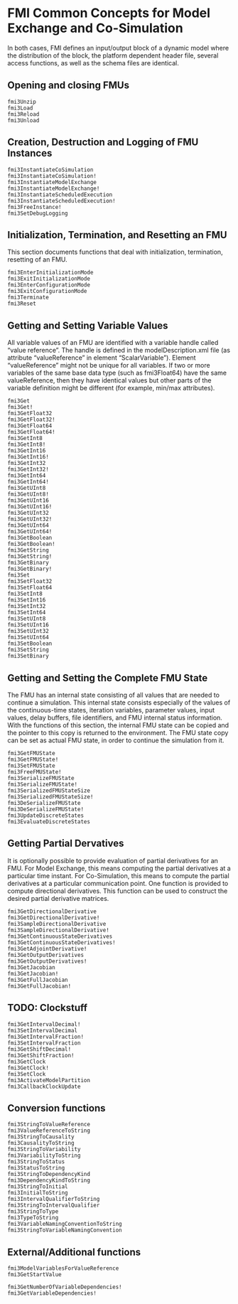 # FMI Common Concepts for Model Exchange and Co-Simulation
In both cases, FMI defines an input/output block of a dynamic model where the distribution of the block, the
platform dependent header file, several access functions, as well as the schema files are identical.

## Opening and closing FMUs

```@docs
fmi3Unzip
fmi3Load
fmi3Reload
fmi3Unload
```

##  Creation, Destruction and Logging of FMU Instances

```@docs
fmi3InstantiateCoSimulation
fmi3InstantiateCoSimulation!
fmi3InstantiateModelExchange
fmi3InstantiateModelExchange!
fmi3InstantiateScheduledExecution
fmi3InstantiateScheduledExecution!
fmi3FreeInstance!
fmi3SetDebugLogging
```

## Initialization, Termination, and Resetting an FMU
This section documents functions that deal with initialization, termination, resetting of an FMU.

```@docs
fmi3EnterInitializationMode
fmi3ExitInitializationMode
fmi3EnterConfigurationMode
fmi3ExitConfigurationMode
fmi3Terminate
fmi3Reset
```

## Getting and Setting Variable Values
All variable values of an FMU are identified with a variable handle called “value reference”. The handle is
defined in the modelDescription.xml file (as attribute “valueReference” in element
“ScalarVariable”). Element “valueReference” might not be unique for all variables. If two or more
variables of the same base data type (such as fmi3Float64) have the same valueReference, then they
have identical values but other parts of the variable definition might be different (for example, min/max
attributes).

```@docs
fmi3Get
fmi3Get!
fmi3GetFloat32
fmi3GetFloat32!
fmi3GetFloat64
fmi3GetFloat64!
fmi3GetInt8
fmi3GetInt8!
fmi3GetInt16
fmi3GetInt16!
fmi3GetInt32
fmi3GetInt32!
fmi3GetInt64
fmi3GetInt64!
fmi3GetUInt8
fmi3GetUInt8!
fmi3GetUInt16
fmi3GetUInt16!
fmi3GetUInt32
fmi3GetUInt32!
fmi3GetUInt64
fmi3GetUInt64!
fmi3GetBoolean
fmi3GetBoolean!
fmi3GetString
fmi3GetString!
fmi3GetBinary
fmi3GetBinary!
fmi3Set
fmi3SetFloat32
fmi3SetFloat64
fmi3SetInt8
fmi3SetInt16
fmi3SetInt32
fmi3SetInt64
fmi3SetUInt8
fmi3SetUInt16
fmi3SetUInt32
fmi3SetUInt64
fmi3SetBoolean
fmi3SetString
fmi3SetBinary
```

## Getting and Setting the Complete FMU State
The FMU has an internal state consisting of all values that are needed to continue a simulation. This internal state consists especially of the values of the continuous-time states, iteration variables, parameter values, input values, delay buffers, file identifiers, and FMU internal status information. With the functions of this section, the internal FMU state can be copied and the pointer to this copy is returned to the environment. The FMU state copy can be set as actual FMU state, in order to continue the simulation from it.

```@docs
fmi3GetFMUState
fmi3GetFMUState!
fmi3SetFMUState
fmi3FreeFMUState!
fmi3SerializeFMUState
fmi3SerializeFMUState!
fmi3SerializedFMUStateSize
fmi3SerializedFMUStateSize!
fmi3DeSerializeFMUState
fmi3DeSerializeFMUState!
fmi3UpdateDiscreteStates
fmi3EvaluateDiscreteStates
```

## Getting Partial Dervatives
It is optionally possible to provide evaluation of partial derivatives for an FMU. For Model Exchange, this
means computing the partial derivatives at a particular time instant. For Co-Simulation, this means to
compute the partial derivatives at a particular communication point. One function is provided to compute
directional derivatives. This function can be used to construct the desired partial derivative matrices.

```@docs
fmi3GetDirectionalDerivative
fmi3GetDirectionalDerivative!
fmi3SampleDirectionalDerivative
fmi3SampleDirectionalDerivative!
fmi3GetContinuousStateDerivatives
fmi3GetContinuousStateDerivatives!
fmi3GetAdjointDerivative!
fmi3GetOutputDerivatives
fmi3GetOutputDerivatives!
fmi3GetJacobian
fmi3GetJacobian!
fmi3GetFullJacobian
fmi3GetFullJacobian!
```

## TODO: Clockstuff

```@docs
fmi3GetIntervalDecimal!
fmi3SetIntervalDecimal
fmi3GetIntervalFraction!
fmi3SetIntervalFraction
fmi3GetShiftDecimal!
fmi3GetShiftFraction!
fmi3GetClock
fmi3GetClock!
fmi3SetClock
fmi3ActivateModelPartition
fmi3CallbackClockUpdate
```

## Conversion functions

```@docs
fmi3StringToValueReference
fmi3ValueReferenceToString
fmi3StringToCausality
fmi3CausalityToString
fmi3StringToVariability
fmi3VariabilityToString
fmi3StringToStatus
fmi3StatusToString
fmi3StringToDependencyKind
fmi3DependencyKindToString
fmi3StringToInitial
fmi3InitialToString
fmi3IntervalQualifierToString
fmi3StringToIntervalQualifier
fmi3StringToType
fmi3TypeToString
fmi3VariableNamingConventionToString
fmi3StringToVariableNamingConvention
```

## External/Additional functions

```@docs
fmi3ModelVariablesForValueReference
fmi3GetStartValue

fmi3GetNumberOfVariableDependencies!
fmi3GetVariableDependencies!
```